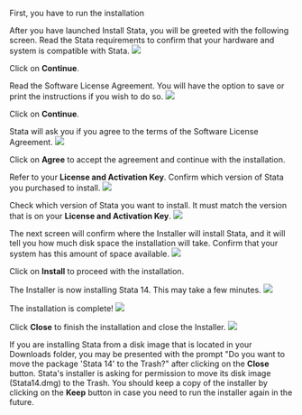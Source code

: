 First, you have to run the installation

After you have launched Install Stata, you will be greeted with the following screen. Read the Stata requirements to confirm that your hardware and system is compatible with Stata.
![](https://www.stata.com/install-guide/i/1_Introduction.png)

Click on **Continue**.

Read the Software License Agreement. You will have the option to save or print the instructions if you wish to do so.
![](https://www.stata.com/install-guide/i/2a_License.png)

Click on <strong>Continue</strong>.

Stata will ask you if you agree to the terms of the Software License Agreement.
![](https://www.stata.com/install-guide/i/2b_License.png)

Click on **Agree** to accept the agreement and continue with the installation.

Refer to your **License and Activation Key**. Confirm which version of Stata you purchased to install.
![](https://www.stata.com/install-guide/i/license-and-activation-key.png) 

Check which version of Stata you want to install. It must match the version that is on your **License and Activation Key**.
![](https://www.stata.com/install-guide/i/4a_Installation_Type.png) 

The next screen will confirm where the Installer will install Stata, and it will tell you how much disk space the installation will take. Confirm that your system has this amount of space available.
![](https://www.stata.com/install-guide/i/4b_Installation_Type.png) 

Click on **Install** to proceed with the installation.

The Installer is now installing Stata 14. This may take a few minutes.
![](https://www.stata.com/install-guide/i/5_Installation.png)

The installation is complete!
![](https://www.stata.com/install-guide/i/6_Summary.png)

Click **Close** to finish the installation and close the Installer.
![](https://www.stata.com/install-guide/i/move.png)

If you are installing Stata from a disk image that is located in your Downloads folder, you may be presented with the prompt "Do you want to move the package 'Stata 14' to the Trash?" after clicking on the <strong>Close</strong> button. Stata's installer is asking for permission to move its disk image (Stata14.dmg) to the Trash. You should keep a copy of the installer by clicking on the <strong>Keep</strong> button in case you need to run the installer again in the future.
